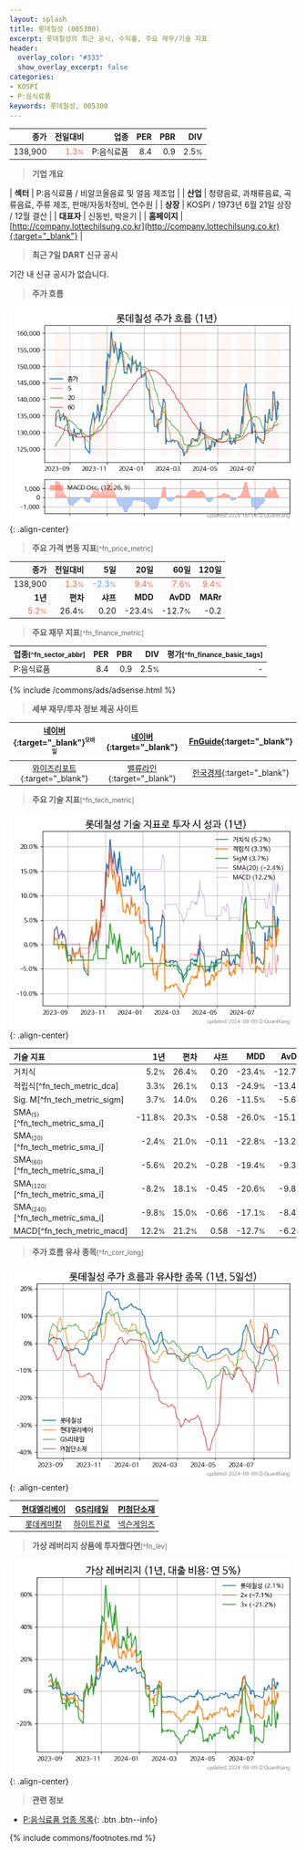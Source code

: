 ```yaml
---
layout: splash
title: 롯데칠성 (005300)
excerpt: 롯데칠성의 최근 공시, 수익률, 주요 재무/기술 지표
header:
  overlay_color: "#333"
  show_overlay_excerpt: false
categories:
- KOSPI
- P:음식료품
keywords: 롯데칠성, 005300
---
```


| **종가** | **전일대비** | **업종** | **PER** | **PBR** | **DIV** |
| -------: | -----------: | -------: | ------: | ------: | ------: |
| 138,900 | <span style="color: tomato">1.3<small>%</small></span> | P:음식료품 | 8.4 | 0.9 | 2.5<small>%</small> |

<!-- more -->


> **기업 개요**<a id="company"></a>

| <span style="white-space:nowrap;">**섹터**</span> | P:음식료품 / 비알코올음료 및 얼음 제조업 |
| <span style="white-space:nowrap;">**산업**</span> | 청량음료, 과채류음료, 곡류음료, 주류 제조, 판매/자동차정비, 연수원 |
| <span style="white-space:nowrap;">**상장**</span> | KOSPI / 1973년 6월 21일 상장 / 12월 결산 |
| <span style="white-space:nowrap;">**대표자**</span> | 신동빈, 박윤기 |
| <span style="white-space:nowrap;">**홈페이지**</span> | [http://company.lottechilsung.co.kr](http://company.lottechilsung.co.kr){:target="_blank"} |


> **최근 7일 DART 신규 공시**<a id="dart"></a>

기간 내 신규 공시가 없습니다.


> **주가 흐름**<a id="price"></a>

![005300](/stock/images/005300.png){: .align-center}


> **주요 가격 변동 지표**<small>[^fn_price_metric]</small>

| **종가** | **전일대비** | **5일** | **20일** | **60일** | **120일** |
| -------: | -----------: | ------: | -------: | -------: | --------: |
| 138,900 | <span style="color: tomato">1.3<small>%</small></span> | <span style="color: cornflowerblue">-2.3<small>%</small></span> | <span style="color: tomato">9.4<small>%</small></span> | <span style="color: tomato">7.6<small>%</small></span> | <span style="color: tomato">9.4<small>%</small></span> |
| **1년** | **편차** | **샤프** | **MDD** | **AvDD** | **MARr** |
| <span style="color: tomato">5.2<small>%</small></span> | 26.4<small>%</small> | 0.20 | -23.4<small>%</small> | -12.7<small>%</small> | -0.2 |


> **주요 재무 지표**<small>[^fn_finance_metric]</small>

| **업종**<small>[^fn_sector_abbr]</small> | **PER** | **PBR** | **DIV** | **평가**<small>[^fn_finance_basic_tags]</small> |
| :--------------------------------------- | ------: | ------: | ------: | ----------------------------------------------: |
| P:음식료품 | 8.4 | 0.9 | 2.5<small>%</small> | - |



{% include /commons/ads/adsense.html %}

> **세부 재무/투자 정보 제공 사이트**

| [네이버](https://m.stock.naver.com/domestic/stock/005300/finance/summary){:target="_blank"}<sup><small>모바일</small></sup> | [네이버](https://finance.naver.com/item/coinfo.naver?code=005300){:target="_blank"} | [FnGuide](https://comp.fnguide.com/SVO2/ASP/SVD_Invest.asp?gicode=A005300&MenuYn=Y){:target="_blank"} |
| :---: | :---: | :---: |
| [와이즈리포트](https://comp.wisereport.co.kr/company/c1040001.aspx?cmp_cd=005300){:target="_blank"} | [밸류라인](https://www.valueline.co.kr/finance/summary/005300){:target="_blank"} | [한국경제](https://markets.hankyung.com/stock/005300/financial-summary){:target="_blank"} |


> **주요 기술 지표**<small>[^fn_tech_metric]</small>


![005300](/stock/images/005300_tech.png){: .align-center}

| **기술 지표** | **1년** | **편차** | **샤프** | **MDD** | **AvDD** |
| :------------ | ------: | -----------: | -------: | ------: | -------: |
| 거치식 | 5.2<small>%</small> | 26.4<small>%</small> | 0.20 | -23.4<small>%</small> | -12.7<small>%</small> |
| 적립식[^fn_tech_metric_dca] | 3.3<small>%</small> | 26.1<small>%</small> | 0.13 | -24.9<small>%</small> | -13.4<small>%</small> |
| Sig. M[^fn_tech_metric_sigm] | 3.7<small>%</small> | 14.0<small>%</small> | 0.26 | -11.5<small>%</small> | -5.6<small>%</small> |
| SMA<small><sub>(5)</sub></small>[^fn_tech_metric_sma_i] | -11.8<small>%</small> | 20.3<small>%</small> | -0.58 | -26.0<small>%</small> | -15.1<small>%</small> |
| SMA<small><sub>(20)</sub></small>[^fn_tech_metric_sma_i] | -2.4<small>%</small> | 21.0<small>%</small> | -0.11 | -22.8<small>%</small> | -13.2<small>%</small> |
| SMA<small><sub>(60)</sub></small>[^fn_tech_metric_sma_i] | -5.6<small>%</small> | 20.2<small>%</small> | -0.28 | -19.4<small>%</small> | -9.3<small>%</small> |
| SMA<small><sub>(120)</sub></small>[^fn_tech_metric_sma_i] | -8.2<small>%</small> | 18.1<small>%</small> | -0.45 | -20.6<small>%</small> | -9.8<small>%</small> |
| SMA<small><sub>(240)</sub></small>[^fn_tech_metric_sma_i] | -9.8<small>%</small> | 15.0<small>%</small> | -0.66 | -17.1<small>%</small> | -8.4<small>%</small> |
| MACD[^fn_tech_metric_macd] | 12.2<small>%</small> | 21.2<small>%</small> | 0.58 | -12.7<small>%</small> | -6.2<small>%</small> |


> **주가 흐름 유사 종목**<a id="corr"></a><small>[^fn_corr_long]</small>

![005300](/stock/images/005300_corr.png){: .align-center}

|       | [현대엘리베이](/017800/) | [GS리테일](/007070/) | [PI첨단소재](/178920/) |
| :---: | :------------------------------------: | :------------------------------------: | :------------------------------------: |
|       | [롯데케미칼](/011170/) | [하이트진로](/000080/) | [넥슨게임즈](/225570/) |


> **가상 레버리지 상품에 투자했다면**<a id="2x"></a><small>[^fn_lev]</small>

![005300](/stock/images/005300_2x.png){: .align-center}


> **관련 정보**

- [P:음식료품 업종 목록](/stats/sector/kospi_업종_음식료품_종목/){: .btn .btn--info}

{% include commons/footnotes.md %}